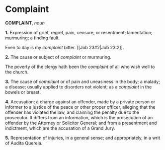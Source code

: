 # Complaint

**COMPLAINT**, _noun_

**1.** Expression of grief, regret, pain, censure, or resentment; lamentation; murmuring; a finding fault.

Even to day is my _complaint_ bitter. [[Job 23#2|Job 23:2]].

**2.** The cause or subject of _complaint_ or murmuring.

The poverty of the clergy hath been the _complaint_ of all who wish well to the church.

**3.** The cause of _complaint_ or of pain and uneasiness in the body; a malady; a disease; usually applied to disorders not violent; as a _complaint_ in the bowels or breast.

**4.** Accusation; a charge against an offender, made by a private person or informer to a justice of the peace or other proper officer, alleging that the offender has violated the law, and claiming the penalty due to the prosecutor. It differs from an information, which is the prosecution of an offender by the Attorney or Solicitor General; and from a presentment and indictment, which are the accusation of a Grand Jury.

**5.** Representation of injuries, in a general sense; and appropriately, in a writ of Audita Querela.